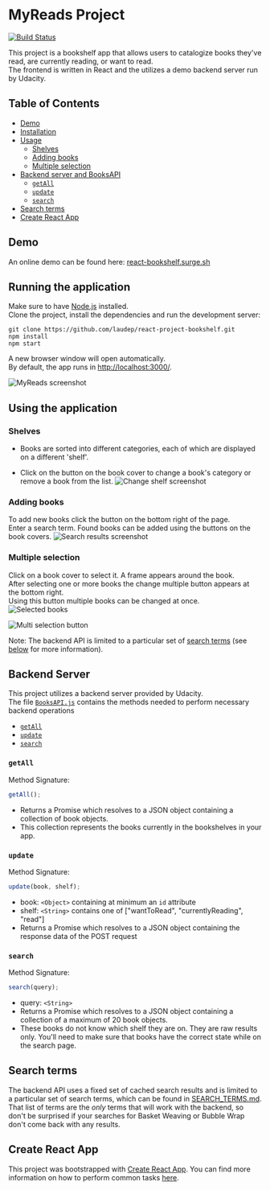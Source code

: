 # MyReads Project

[![Build Status](https://travis-ci.org/laudep/react-project-bookshelf.svg?branch=master)](https://travis-ci.org/laudep/react-project-bookshelf)

This project is a bookshelf app that allows users to catalogize books they've
read, are currently reading, or want to read.  
The frontend is written in React and the utilizes a demo backend server run by
Udacity.

## Table of Contents

- [Demo](#demo)
- [Installation](#running-the-application)
- [Usage](#using-the-application)
  - [Shelves](#shelves)
  - [Adding books](#adding-books)
  - [Multiple selection](#multiple-selection)
- [Backend server and BooksAPI](#backend-server)
  - [`getAll`](#getall)
  - [`update`](#update)
  - [`search`](#search)
- [Search terms](#search-terms)
- [Create React App](#create-react-app)

## Demo

An online demo can be found here: [react-bookshelf.surge.sh](https://react-bookshelf.surge.sh/)

## Running the application

Make sure to have [Node.js](https://nodejs.org/en/) installed.  
Clone the project, install the dependencies and run the development server:

```
git clone https://github.com/laudep/react-project-bookshelf.git
npm install
npm start
```

A new browser window will open automatically.  
By default, the app runs in [http://localhost:3000/](http://localhost:3000/).

![MyReads screenshot](screenshots/myreads_overview.png "App sceenshot")

## Using the application

### Shelves

- Books are sorted into different categories, each of which are displayed on a different 'shelf'.

- Click on the button on the book cover to change a book's category or remove a book from the list.
  ![Change shelf screenshot](screenshots/change_shelf.png "Change shelf sceenshot")

### Adding books

To add new books click the button on the bottom right of the page.  
Enter a search term. Found books can be added using the buttons on the book covers.
![Search results screenshot](screenshots/search_results.png "Search results sceenshot")

### Multiple selection

Click on a book cover to select it. A frame appears around the book.  
After selecting one or more books the change multiple button appears at the bottom right.  
Using this button multiple books can be changed at once.  
![Selected books](screenshots/selected_books.png "Two selected books and an unselected book (right)")

![Multi selection button](screenshots/button_multi_selection.png "Multi selection button")

Note: The backend API is limited to a particular set of [search terms](SEARCH_TERMS.md)
(see [below](#search-terms) for more information).

## Backend Server

This project utilizes a backend server provided by Udacity.  
The file [`BooksAPI.js`](src/BooksAPI.js) contains the methods needed to
perform necessary backend operations

- [`getAll`](#getall)
- [`update`](#update)
- [`search`](#search)

### `getAll`

Method Signature:

```js
getAll();
```

- Returns a Promise which resolves to a JSON object containing a collection of book objects.
- This collection represents the books currently in the bookshelves in your app.

### `update`

Method Signature:

```js
update(book, shelf);
```

- book: `<Object>` containing at minimum an `id` attribute
- shelf: `<String>` contains one of ["wantToRead", "currentlyReading", "read"]
- Returns a Promise which resolves to a JSON object containing the response data of the POST request

### `search`

Method Signature:

```js
search(query);
```

- query: `<String>`
- Returns a Promise which resolves to a JSON object containing a collection of a maximum of 20 book objects.
- These books do not know which shelf they are on. They are raw results only. You'll need to make sure that books have the correct state while on the search page.

## Search terms

The backend API uses a fixed set of cached search results and is limited to a
particular set of search terms, which can be found in
[SEARCH_TERMS.md](SEARCH_TERMS.md). That list of terms are the _only_ terms
that will work with the backend, so don't be surprised if your searches for
Basket Weaving or Bubble Wrap don't come back with any results.

## Create React App

This project was bootstrapped with [Create React App](https://github.com/facebookincubator/create-react-app). You can find more
information on how to perform common tasks [here](https://github.com/facebookincubator/create-react-app/blob/master/packages/react-scripts/template/README.md).
